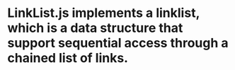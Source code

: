 # LinkList.js implements a linklist, which is a data structure that support sequential access through a chained list of links.